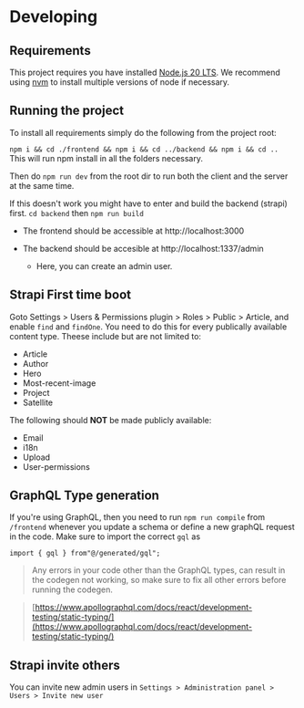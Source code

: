 # Developing

## Requirements

This project requires you have installed [Node.js 20 LTS](https://nodejs.org/en/download). We recommend using [nvm](https://github.com/nvm-sh/nvm) to install multiple versions of node if necessary.

## Running the project

To install all requirements simply do the following from the project root:

`npm i && cd ./frontend && npm i && cd ../backend && npm i && cd ..` This will run npm install in all the folders necessary.

Then do `npm run dev` from the root dir to run both the client and the server at the same time.

If this doesn't work you might have to enter and build the backend (strapi) first.
`cd backend` then `npm run build`

-   The frontend should be accessible at http://localhost:3000

-   The backend should be accesible at http://localhost:1337/admin
    -   Here, you can create an admin user.

## Strapi First time boot

Goto Settings > Users & Permissions plugin > Roles > Public > Article, and enable `find` and `findOne`. You need to do this for every publically available content type. Theese include but are not limited to:

-   Article
-   Author
-   Hero
-   Most-recent-image
-   Project
-   Satellite

The following should **NOT** be made publicly available:

-   Email
-   i18n
-   Upload
-   User-permissions

## GraphQL Type generation

If you're using GraphQL, then you need to run `npm run compile` from `/frontend` whenever you update a schema or define a new graphQL request in the code. Make sure to import the correct `gql` as

```
import { gql } from"@/generated/gql";
```

> Any errors in your code other than the GraphQL types, can result in the codegen not working, so make sure to fix all other errors before running the codegen.

> [https://www.apollographql.com/docs/react/development-testing/static-typing/](https://www.apollographql.com/docs/react/development-testing/static-typing/)

## Strapi invite others

You can invite new admin users in `Settings > Administration panel > Users > Invite new user`

